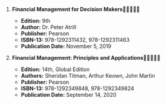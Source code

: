 1. **Financial Management for Decision Makers**🚨🚨🚨🚨🚨
   - **Edition:** 9th
   - **Author:** Dr. Peter Atrill
   - **Publisher:** Pearson
   - **ISBN-13:** 978-1292311432, 978-1292311463
   - **Publication Date:** November 5, 2019

2. **Financial Management: Principles and Applications**🚨🚨🚨🚨🚨
   - **Edition:** 14th, Global Edition
   - **Authors:** Sheridan Titman, Arthur Keown, John Martin
   - **Publisher:** Pearson
   - **ISBN-13:** 978-1292349848, 978-1292349824
   - **Publication Date:** September 14, 2020

